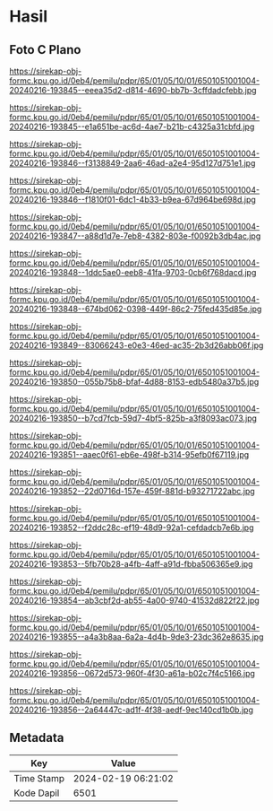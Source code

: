 # Hasil

## Foto C Plano

https://sirekap-obj-formc.kpu.go.id/0eb4/pemilu/pdpr/65/01/05/10/01/6501051001004-20240216-193845--eeea35d2-d814-4690-bb7b-3cffdadcfebb.jpg

https://sirekap-obj-formc.kpu.go.id/0eb4/pemilu/pdpr/65/01/05/10/01/6501051001004-20240216-193845--e1a651be-ac6d-4ae7-b21b-c4325a31cbfd.jpg

https://sirekap-obj-formc.kpu.go.id/0eb4/pemilu/pdpr/65/01/05/10/01/6501051001004-20240216-193846--f3138849-2aa6-46ad-a2e4-95d127d751e1.jpg

https://sirekap-obj-formc.kpu.go.id/0eb4/pemilu/pdpr/65/01/05/10/01/6501051001004-20240216-193846--f1810f01-6dc1-4b33-b9ea-67d964be698d.jpg

https://sirekap-obj-formc.kpu.go.id/0eb4/pemilu/pdpr/65/01/05/10/01/6501051001004-20240216-193847--a88d1d7e-7eb8-4382-803e-f0092b3db4ac.jpg

https://sirekap-obj-formc.kpu.go.id/0eb4/pemilu/pdpr/65/01/05/10/01/6501051001004-20240216-193848--1ddc5ae0-eeb8-41fa-9703-0cb6f768dacd.jpg

https://sirekap-obj-formc.kpu.go.id/0eb4/pemilu/pdpr/65/01/05/10/01/6501051001004-20240216-193848--674bd062-0398-449f-86c2-75fed435d85e.jpg

https://sirekap-obj-formc.kpu.go.id/0eb4/pemilu/pdpr/65/01/05/10/01/6501051001004-20240216-193849--83066243-e0e3-46ed-ac35-2b3d26abb06f.jpg

https://sirekap-obj-formc.kpu.go.id/0eb4/pemilu/pdpr/65/01/05/10/01/6501051001004-20240216-193850--055b75b8-bfaf-4d88-8153-edb5480a37b5.jpg

https://sirekap-obj-formc.kpu.go.id/0eb4/pemilu/pdpr/65/01/05/10/01/6501051001004-20240216-193850--b7cd7fcb-59d7-4bf5-825b-a3f8093ac073.jpg

https://sirekap-obj-formc.kpu.go.id/0eb4/pemilu/pdpr/65/01/05/10/01/6501051001004-20240216-193851--aaec0f61-eb6e-498f-b314-95efb0f67119.jpg

https://sirekap-obj-formc.kpu.go.id/0eb4/pemilu/pdpr/65/01/05/10/01/6501051001004-20240216-193852--22d0716d-157e-459f-881d-b93271722abc.jpg

https://sirekap-obj-formc.kpu.go.id/0eb4/pemilu/pdpr/65/01/05/10/01/6501051001004-20240216-193852--f2ddc28c-ef19-48d9-92a1-cefdadcb7e6b.jpg

https://sirekap-obj-formc.kpu.go.id/0eb4/pemilu/pdpr/65/01/05/10/01/6501051001004-20240216-193853--5fb70b28-a4fb-4aff-a91d-fbba506365e9.jpg

https://sirekap-obj-formc.kpu.go.id/0eb4/pemilu/pdpr/65/01/05/10/01/6501051001004-20240216-193854--ab3cbf2d-ab55-4a00-9740-41532d822f22.jpg

https://sirekap-obj-formc.kpu.go.id/0eb4/pemilu/pdpr/65/01/05/10/01/6501051001004-20240216-193855--a4a3b8aa-6a2a-4d4b-9de3-23dc362e8635.jpg

https://sirekap-obj-formc.kpu.go.id/0eb4/pemilu/pdpr/65/01/05/10/01/6501051001004-20240216-193856--0672d573-960f-4f30-a61a-b02c7f4c5166.jpg

https://sirekap-obj-formc.kpu.go.id/0eb4/pemilu/pdpr/65/01/05/10/01/6501051001004-20240216-193856--2a64447c-ad1f-4f38-aedf-9ec140cd1b0b.jpg


## Metadata

| Key        | Value               |
| ---------- | ------------------- |
| Time Stamp | 2024-02-19 06:21:02 |
| Kode Dapil | 6501                |



